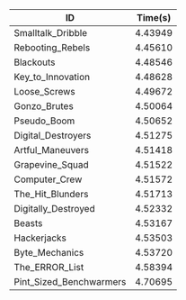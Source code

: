|ID|Time(s)|
|-|-|
|Smalltalk_Dribble|4.43949|
|Rebooting_Rebels|4.45610|
|Blackouts|4.48546|
|Key_to_Innovation|4.48628|
|Loose_Screws|4.49672|
|Gonzo_Brutes|4.50064|
|Pseudo_Boom|4.50652|
|Digital_Destroyers|4.51275|
|Artful_Maneuvers|4.51418|
|Grapevine_Squad|4.51522|
|Computer_Crew|4.51572|
|The_Hit_Blunders|4.51713|
|Digitally_Destroyed|4.52332|
|Beasts|4.53167|
|Hackerjacks|4.53503|
|Byte_Mechanics|4.53720|
|The_ERROR_List|4.58394|
|Pint_Sized_Benchwarmers|4.70695|
